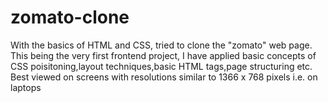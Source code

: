 # zomato-clone
With the basics of HTML and CSS, tried to clone the "zomato" web page.
This being the very first frontend project, I have applied basic concepts of CSS poisitoning,layout techniques,basic HTML tags,page structuring etc. 
Best viewed on screens with resolutions similar to 1366 x 768 pixels i.e. on laptops

